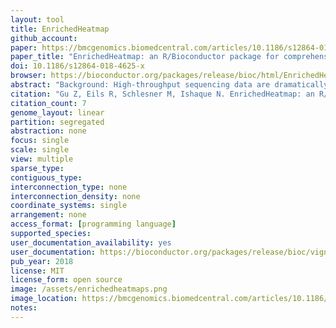 ```yaml
---
layout: tool 
title: EnrichedHeatmap
github_account: 
paper: https://bmcgenomics.biomedcentral.com/articles/10.1186/s12864-018-4625-x
paper_title: "EnrichedHeatmap: an R/Bioconductor package for comprehensive visualization of genomic signal associations"
doi: 10.1186/s12864-018-4625-x
browser: https://bioconductor.org/packages/release/bioc/html/EnrichedHeatmap.html
abstract: "Background: High-throughput sequencing data are dramatically increasing in volume. Thus, there is urgent need for efficient tools to perform fast and integrative analysis of multiple data types. Enriched heatmap is a specific form of heatmap that visualizes how genomic signals are enriched over specific target regions. It is commonly used and efficient at revealing enrichment patterns especially for high dimensional genomic and epigenomic datasets. Results: We present a new R package named EnrichedHeatmap that efficiently visualizes genomic signal enrichment. It provides advanced solutions for normalizing genomic signals within target regions as well as offering highly customizable visualizations. The major advantage of EnrichedHeatmap is the ability to conveniently generate parallel heatmaps as well as complex annotations, which makes it easy to integrate and visualize comprehensive overviews of the patterns and associations within and between complex datasets. Conclusions: EnrichedHeatmap facilitates comprehensive understanding of high dimensional genomic and epigenomic data. The power of EnrichedHeatmap is demonstrated by visualization of the complex associations between DNA methylation, gene expression and various histone modifications."
citation: "Gu Z, Eils R, Schlesner M, Ishaque N. EnrichedHeatmap: an R/Bioconductor package for comprehensive visualization of genomic signal associations. BMC Genomics. bmcgenomics.biomedcentral.com; 2018;19: 234."
citation_count: 7
genome_layout: linear
partition: segregated
abstraction: none
focus: single
scale: single
view: multiple
sparse_type: 
contiguous_type: 
interconnection_type: none
interconnection_density: none
coordinate_systems: single
arrangement: none
access_format: [programming language]
supported_species: 
user_documentation_availability: yes
user_documentation: https://bioconductor.org/packages/release/bioc/vignettes/EnrichedHeatmap/inst/doc/EnrichedHeatmap.html
pub_year: 2018
license: MIT
license_form: open source
image: /assets/enrichedheatmaps.png
image_location: https://bmcgenomics.biomedcentral.com/articles/10.1186/s12864-018-4625-x/figures/2
notes: 
---
```

